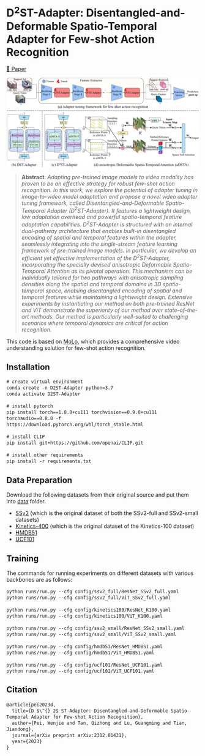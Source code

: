 # D$^2$ST-Adapter: Disentangled-and-Deformable Spatio-Temporal Adapter for Few-shot Action Recognition

[📖 Paper](https://arxiv.org/abs/2312.01431)

![teaser](img/Framework.png)

> **Abstract**: *Adapting pre-trained image models to video modality has proven to be an effective strategy for robust few-shot action recognition. In this work, we explore the potential of adapter tuning in image-to-video model adaptation and propose a novel video adapter tuning framework, called Disentangled-and-Deformable Spatio-Temporal Adapter (D$^2$ST-Adapter). It features a lightweight design, low adaptation overhead and powerful spatio-temporal feature adaptation capabilities. D$^2$ST-Adapter is structured with an internal dual-pathway architecture that enables built-in disentangled encoding of spatial and temporal features within the adapter, seamlessly integrating into the single-stream feature learning framework of pre-trained image models. In particular, we develop an efficient yet effective implementation of the D$^2$ST-Adapter, incorporating the specially devised anisotropic Deformable Spatio-Temporal Attention as its pivotal operation. This mechanism can be individually tailored for two pathways with anisotropic sampling densities along the spatial and temporal domains in 3D spatio-temporal space, enabling disentangled encoding of spatial and temporal features while maintaining a lightweight design. Extensive experiments by instantiating our method on both pre-trained ResNet and ViT demonstrate the superiority of our method over state-of-the-art methods. Our method is particularly well-suited to challenging scenarios where temporal dynamics are critical for action recognition.*

This code is based on [MoLo](https://github.com/alibaba-mmai-research/MoLo), which provides a comprehensive video understanding solution for few-shot action recognition.

## Installation

```
# create virtual environment
conda create -n D2ST-Adapter python=3.7
conda activate D2ST-Adapter

# install pytorch
pip install torch==1.8.0+cu111 torchvision==0.9.0+cu111 torchaudio==0.8.0 -f https://download.pytorch.org/whl/torch_stable.html

# install CLIP
pip install git+https://github.com/openai/CLIP.git

# install other requirements
pip install -r requirements.txt
```

## Data Preparation

Download the following datasets from their original source and put them into [data](./data/) folder.

- [SSv2](https://www.qualcomm.com/developer/software/something-something-v-2-dataset) (which is the original dataset of both the SSv2-full and SSv2-small datasets)
- [Kinetics-400](https://github.com/Showmax/kinetics-downloader) (which is the original dataset of the Kinetics-100 dataset)
- [HMDB51](https://serre-lab.clps.brown.edu/resource/hmdb-a-large-human-motion-database/#Downloads)
- [UCF101](https://www.crcv.ucf.edu/data/UCF101.php)

## Training

The commands for running experiments on different datasets with various backbones are as follows:

```
python runs/run.py --cfg config/ssv2_full/ResNet_SSv2_full.yaml
python runs/run.py --cfg config/ssv2_full/ViT_SSv2_full.yaml

python runs/run.py --cfg config/kinetics100/ResNet_K100.yaml
python runs/run.py --cfg config/kinetics100/ViT_K100.yaml

python runs/run.py --cfg config/ssv2_small/ResNet_SSv2_small.yaml
python runs/run.py --cfg config/ssv2_small/ViT_SSv2_small.yaml

python runs/run.py --cfg config/hmdb51/ResNet_HMDB51.yaml
python runs/run.py --cfg config/hmdb51/ViT_HMDB51.yaml

python runs/run.py --cfg config/ucf101/ResNet_UCF101.yaml
python runs/run.py --cfg config/ucf101/ViT_UCF101.yaml
```

## Citation

```
@article{pei2023d,
  title={D $\^{} 2$ ST-Adapter: Disentangled-and-Deformable Spatio-Temporal Adapter for Few-shot Action Recognition},
  author={Pei, Wenjie and Tan, Qizhong and Lu, Guangming and Tian, Jiandong},
  journal={arXiv preprint arXiv:2312.01431},
  year={2023}
}
```